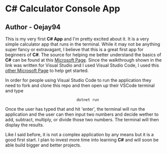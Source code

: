 # C# Calculator Console App
## Author - Oejay94

This is my very first **C# App** and I'm pretty excited about it. It is a very simple calculator app that runs in the terminal. While it may not be anything super fancy or extravagant, I believe that this is a great first app for beginners of **C#**. The source for helping me better understand the basics of **C#** can be found at this [Microsoft Page](https://docs.microsoft.com/en-us/visualstudio/get-started/csharp/tutorial-console?view=vs-2019). Since the walkthrough shown in the link was written for Visual Studio and I used Visual Studio Code, I used this [other Microsoft Page](https://docs.microsoft.com/en-us/dotnet/core/tutorials/with-visual-studio-code) to help get started. 

In order for people using Visual Studio Code to run the application they need to fork and clone this repo and then open up their VSCode terminal and type 

                                    dotnet run
Once the user has typed that and hit 'enter', the terminal will run the application and the user can then input two numbers and decide wether to add, subtract, multiply, or divide those two numbers. The terminal will then display the results. 

Like I said before, it is not a complex application by any means but it is a good first start. I plan to invest more time into learning **C#** and will soon be able build bigger and better projects.